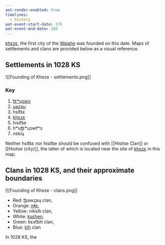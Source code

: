 ```yaml
---
aat-render-enabled: true
timelines:
  - history
aat-event-start-date: 375
aat-event-end-date: 380
---
```

[khɛzɛ](Kheze), the first city of the [Wajahe](index.md) was founded on this date. Maps of settlements and clans are provided below as a visual reference.

## Settlements in 1028 KS

![[Founding of Kheze - settlements.png]]

### Key
1. [ʈ͡ʂʷɥɔwɔ](Chyowo%20(city))
2. [ɥəʐəɥ](Yezhey%20(city).md)
3. hsit͡sɛ
4. [khɛzɛ](Kheze)
5. hisit͡se
6. hʷuʈ͡ʂʷɥɔwtʷɔ
7. nɛkiɥ

Neither hsit͡sɛ nor hisit͡se should be confused with [[Hisitse Clan]] or [[Hisitse (city)]], the latter of which is located near the site of [khɛzɛ](Kheze) in this map.

## Clans in 1028 KS, and their approximate boundaries

![[Founding of Kheze - clans.png]]

- Red: ʈ͡ʂəwʐəɥ clan,
- Orange: [nɬe](Nla%20Clan),
- Yellow: niksih clan,
- White: [ksɛhen](Ksehen%20Clan),
- Green: kɛst͡sih clan,
- Blue: [kih](Tim%20Clan) clan

In 1028 KS, the 